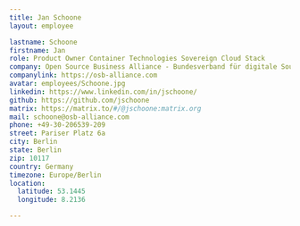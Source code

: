 ```yaml
---
title: Jan Schoone
layout: employee

lastname: Schoone
firstname: Jan
role: Product Owner Container Technologies Sovereign Cloud Stack
company: Open Source Business Alliance - Bundesverband für digitale Souveränität e.V.
companylink: https://osb-alliance.com
avatar: employees/Schoone.jpg
linkedin: https://www.linkedin.com/in/jschoone/
github: https://github.com/jschoone
matrix: https://matrix.to/#/@jschoone:matrix.org
mail: schoone@osb-alliance.com
phone: +49-30-206539-209
street: Pariser Platz 6a
city: Berlin
state: Berlin
zip: 10117
country: Germany
timezone: Europe/Berlin
location:
  latitude: 53.1445
  longitude: 8.2136

---
```

